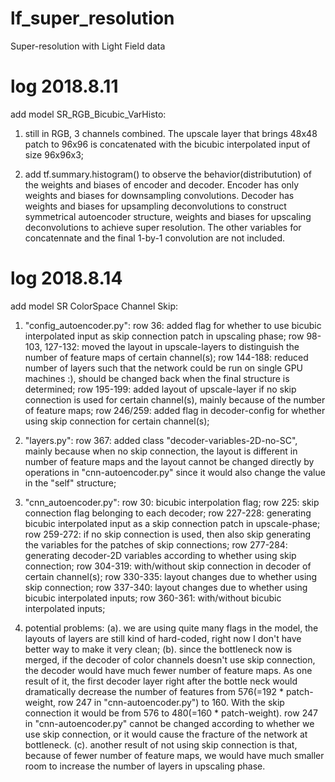 # lf_super_resolution
Super-resolution with Light Field data

# log 2018.8.11
add model SR_RGB_Bicubic_VarHisto:
1. still in RGB, 3 channels combined. The upscale layer that brings 48x48 patch to 96x96 is concatenated with the bicubic interpolated input of size 96x96x3;

2. add tf.summary.histogram() to observe the behavior(distributution) of the weights and biases of encoder and decoder. Encoder has only weights and biases for downsampling convolutions. Decoder has weights and biases for upsampling deconvolutions to construct symmetrical autoencoder structure, weights and biases for upscaling deconvolutions to achieve super resolution. The other variables for concatennate and the final 1-by-1 convolution are not included. 


# log 2018.8.14
add model SR ColorSpace Channel Skip:
1. "config_autoencoder.py": 
 row 36: added flag for whether to use bicubic interpolated input as skip connection patch in upscaling phase;
 row 98-103, 127-132: moved the layout in upscale-layers to distinguish the number of feature maps of certain channel(s);
 row 144-188: reduced number of layers such that the network could be run on single GPU machines :), should be changed back when the final structure is determined;
 row 195-199: added layout of upscale-layer if no skip connection is used for certain channel(s), mainly because of the number of feature maps;
 row 246/259: added flag in decoder-config for whether using skip connection for certain channel(s);

2. "layers.py":
 row 367: added class "decoder-variables-2D-no-SC", mainly because when no skip connection, the layout is different in number of feature maps and the layout cannot be changed directly by operations in "cnn-autoencoder.py" since it would also change the value in the "self" structure;

3. "cnn_autoencoder.py":
 row 30: bicubic interpolation flag;
 row 225: skip connection flag belonging to each decoder;
 row 227-228: generating bicubic interpolated input as a skip connection patch in upscale-phase;
 row 259-272: if no skip connection is used, then also skip generating the variables for the patches of skip connections;
 row 277-284: generating decoder-2D variables according to whether using skip connection;
 row 304-319: with/without skip connection in decoder of certain channel(s);
 row 330-335: layout changes due to whether using skip connection;
 row 337-340: layout changes due to whether using bicubic interpolated inputs;
 row 360-361: with/without bicubic interpolated inputs;

4. potential problems:
(a). we are using quite many flags in the model, the layouts of layers are still kind of hard-coded, right now I don't have better way to make it very clean;
(b). since the bottleneck now is merged, if the decoder of color channels doesn't use skip connection, the decoder would have much fewer number of feature maps. As one result of it, the first decoder layer right after the bottle neck would dramatically decrease the number of features from 576(=192 * patch-weight, row 247 in "cnn-autoencoder.py") to 160. With the skip connection it would be from 576 to 480(=160 * patch-weight). row 247 in "cnn-autoencoder.py" cannot be changed according to whether we use skip connection, or it would cause the fracture of the network at bottleneck. 
(c). another result of not using skip connection is that, because of fewer number of feature maps, we would have much smaller room to increase the number of layers in upscaling phase.
 
  
